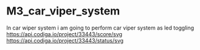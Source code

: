 # M3_car_viper_system
In car wiper system i am going to perform car viper system as led toggling
https://api.codiga.io/project/33443/score/svg
https://api.codiga.io/project/33443/status/svg
